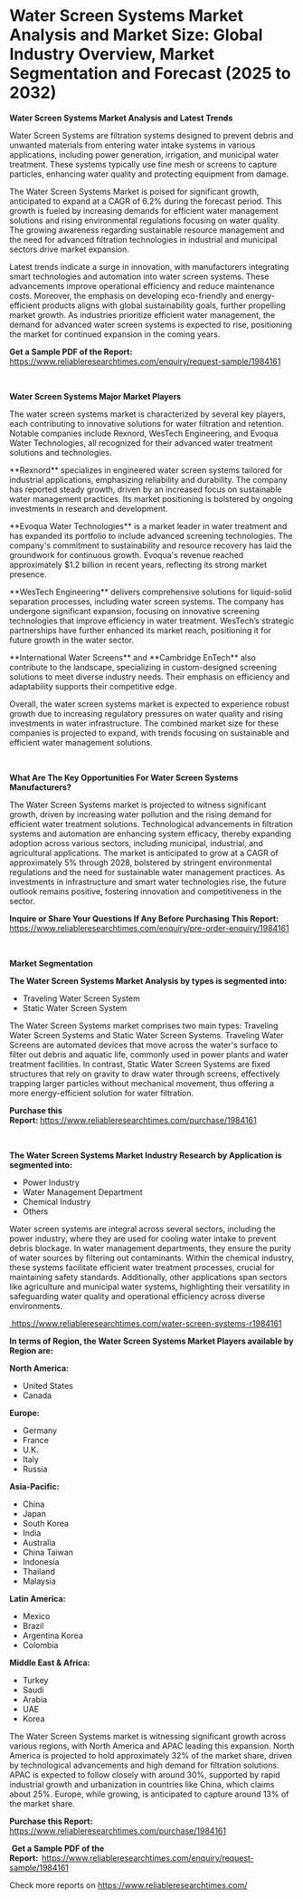 <p><h1>Water Screen Systems Market Analysis and Market Size: Global Industry Overview, Market Segmentation and Forecast (2025 to 2032)</h1></p><p><strong>Water Screen Systems Market Analysis and Latest Trends</strong></p>
<p><p>Water Screen Systems are filtration systems designed to prevent debris and unwanted materials from entering water intake systems in various applications, including power generation, irrigation, and municipal water treatment. These systems typically use fine mesh or screens to capture particles, enhancing water quality and protecting equipment from damage.</p><p>The Water Screen Systems Market is poised for significant growth, anticipated to expand at a CAGR of 6.2% during the forecast period. This growth is fueled by increasing demands for efficient water management solutions and rising environmental regulations focusing on water quality. The growing awareness regarding sustainable resource management and the need for advanced filtration technologies in industrial and municipal sectors drive market expansion.</p><p>Latest trends indicate a surge in innovation, with manufacturers integrating smart technologies and automation into water screen systems. These advancements improve operational efficiency and reduce maintenance costs. Moreover, the emphasis on developing eco-friendly and energy-efficient products aligns with global sustainability goals, further propelling market growth. As industries prioritize efficient water management, the demand for advanced water screen systems is expected to rise, positioning the market for continued expansion in the coming years.</p></p>
<p><strong>Get a Sample PDF of the Report:&nbsp;</strong> <a href="https://www.reliableresearchtimes.com/enquiry/request-sample/1984161?utm_campaign=3281&utm_medium=2&utm_source=Github&utm_content=ia&utm_term=08042025&utm_id=water-screen-systems">https://www.reliableresearchtimes.com/enquiry/request-sample/1984161</a></p>
<p>&nbsp;</p>
<p><strong>Water Screen Systems Major Market Players</strong></p>
<p><p>The water screen systems market is characterized by several key players, each contributing to innovative solutions for water filtration and retention. Notable companies include Rexnord, WesTech Engineering, and Evoqua Water Technologies, all recognized for their advanced water treatment solutions and technologies.</p><p>**Rexnord** specializes in engineered water screen systems tailored for industrial applications, emphasizing reliability and durability. The company has reported steady growth, driven by an increased focus on sustainable water management practices. Its market positioning is bolstered by ongoing investments in research and development.</p><p>**Evoqua Water Technologies** is a market leader in water treatment and has expanded its portfolio to include advanced screening technologies. The company's commitment to sustainability and resource recovery has laid the groundwork for continuous growth. Evoqua's revenue reached approximately $1.2 billion in recent years, reflecting its strong market presence.</p><p>**WesTech Engineering** delivers comprehensive solutions for liquid-solid separation processes, including water screen systems. The company has undergone significant expansion, focusing on innovative screening technologies that improve efficiency in water treatment. WesTech’s strategic partnerships have further enhanced its market reach, positioning it for future growth in the water sector.</p><p>**International Water Screens** and **Cambridge EnTech** also contribute to the landscape, specializing in custom-designed screening solutions to meet diverse industry needs. Their emphasis on efficiency and adaptability supports their competitive edge.</p><p>Overall, the water screen systems market is expected to experience robust growth due to increasing regulatory pressures on water quality and rising investments in water infrastructure. The combined market size for these companies is projected to expand, with trends focusing on sustainable and efficient water management solutions.</p></p>
<p>&nbsp;</p>
<p><strong>What Are The Key Opportunities For Water Screen Systems Manufacturers?</strong></p>
<p><p>The Water Screen Systems market is projected to witness significant growth, driven by increasing water pollution and the rising demand for efficient water treatment solutions. Technological advancements in filtration systems and automation are enhancing system efficacy, thereby expanding adoption across various sectors, including municipal, industrial, and agricultural applications. The market is anticipated to grow at a CAGR of approximately 5% through 2028, bolstered by stringent environmental regulations and the need for sustainable water management practices. As investments in infrastructure and smart water technologies rise, the future outlook remains positive, fostering innovation and competitiveness in the sector.</p></p>
<p><strong>Inquire or Share Your Questions If Any Before Purchasing This Report:</strong> <a href="https://www.reliableresearchtimes.com/enquiry/pre-order-enquiry/1984161?utm_campaign=3281&utm_medium=2&utm_source=Github&utm_content=ia&utm_term=08042025&utm_id=water-screen-systems">https://www.reliableresearchtimes.com/enquiry/pre-order-enquiry/1984161</a></p>
<p>&nbsp;</p>
<p><strong>Market Segmentation</strong></p>
<p><strong>The Water Screen Systems Market Analysis by types is segmented into:</strong></p>
<p><ul><li>Traveling Water Screen System</li><li>Static Water Screen System</li></ul></p>
<p><p>The Water Screen Systems market comprises two main types: Traveling Water Screen Systems and Static Water Screen Systems. Traveling Water Screens are automated devices that move across the water's surface to filter out debris and aquatic life, commonly used in power plants and water treatment facilities. In contrast, Static Water Screen Systems are fixed structures that rely on gravity to draw water through screens, effectively trapping larger particles without mechanical movement, thus offering a more energy-efficient solution for water filtration.</p></p>
<p><strong>Purchase this Report:&nbsp;</strong><a href="https://www.reliableresearchtimes.com/purchase/1984161?utm_campaign=3281&utm_medium=2&utm_source=Github&utm_content=ia&utm_term=08042025&utm_id=water-screen-systems">https://www.reliableresearchtimes.com/purchase/1984161</a></p>
<p>&nbsp;</p>
<p><strong>The Water Screen Systems Market Industry Research by Application is segmented into:</strong></p>
<p><ul><li>Power Industry</li><li>Water Management Department</li><li>Chemical Industry</li><li>Others</li></ul></p>
<p><p>Water screen systems are integral across several sectors, including the power industry, where they are used for cooling water intake to prevent debris blockage. In water management departments, they ensure the purity of water sources by filtering out contaminants. Within the chemical industry, these systems facilitate efficient water treatment processes, crucial for maintaining safety standards. Additionally, other applications span sectors like agriculture and municipal water systems, highlighting their versatility in safeguarding water quality and operational efficiency across diverse environments.</p></p>
<p><a href="https://www.reliableresearchtimes.com/water-screen-systems-r1984161?utm_campaign=3281&utm_medium=2&utm_source=Github&utm_content=ia&utm_term=08042025&utm_id=water-screen-systems">&nbsp;https://www.reliableresearchtimes.com/water-screen-systems-r1984161</a></p>
<p><strong>In terms of Region, the Water Screen Systems Market Players available by Region are:</strong></p>
<p>
    <p> <strong> North America: </strong>
        <ul>
            <li>United States</li>
            <li>Canada</li>
        </ul>
        </p> 
    <p> <strong> Europe: </strong>
        <ul>
            <li>Germany</li>
            <li>France</li>
            <li>U.K.</li>
            <li>Italy</li>
            <li>Russia</li>
        </ul>
        </p> 
    <p> <strong> Asia-Pacific: </strong>
        <ul>
            <li>China</li>
            <li>Japan</li>
            <li>South Korea</li>
            <li>India</li>
            <li>Australia</li>
            <li>China Taiwan</li>
            <li>Indonesia</li>
            <li>Thailand</li>
            <li>Malaysia</li>
        </ul>
        </p> 
    <p> <strong> Latin America: </strong>
        <ul>
            <li>Mexico</li>
            <li>Brazil</li>
            <li>Argentina Korea</li>
            <li>Colombia</li>
        </ul>
        </p> 
    <p> <strong> Middle East & Africa: </strong>
        <ul>
            <li>Turkey</li>
            <li>Saudi</li>
            <li>Arabia</li>
            <li>UAE</li>
            <li>Korea</li>
        </ul>
    </p>
    </p>
<p><p>The Water Screen Systems market is witnessing significant growth across various regions, with North America and APAC leading this expansion. North America is projected to hold approximately 32% of the market share, driven by technological advancements and high demand for filtration solutions. APAC is expected to follow closely with around 30%, supported by rapid industrial growth and urbanization in countries like China, which claims about 25%. Europe, while growing, is anticipated to capture around 13% of the market share.</p></p>
<p><strong>Purchase this Report: </strong><a href="https://www.reliableresearchtimes.com/purchase/1984161?utm_campaign=3281&utm_medium=2&utm_source=Github&utm_content=ia&utm_term=08042025&utm_id=water-screen-systems">https://www.reliableresearchtimes.com/purchase/1984161</a></p>
<p>&nbsp;<strong>Get a Sample PDF of the Report:&nbsp;&nbsp;</strong><a href="https://www.reliableresearchtimes.com/enquiry/request-sample/1984161?utm_campaign=3281&utm_medium=2&utm_source=Github&utm_content=ia&utm_term=08042025&utm_id=water-screen-systems">https://www.reliableresearchtimes.com/enquiry/request-sample/1984161</a></p>
<p><strong></strong></p>
<p>Check more reports on <a href="https://www.reliableresearchtimes.com/?utm_campaign=3281&utm_medium=2&utm_source=Github&utm_content=ia&utm_term=08042025&utm_id=water-screen-systems">https://www.reliableresearchtimes.com/</a></p>